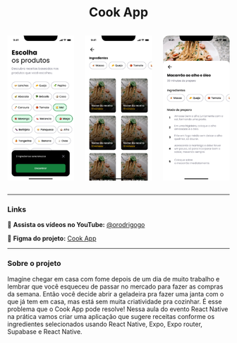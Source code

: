 <h1 align="center"> Cook App  </h1>

<br>

<div style="display: flex; justify-content: space-between;" >
 
  <img width="30%" alt="Banner" title="Banner" src="./assets/images/Ingredientes selecionados.png" />

  <img width="30%" alt="Banner" title="Banner" src="./assets/images/Receitas.png" />

  <img width="30%" alt="Banner" title="Banner" src="./assets/images/Receita.png" />


</div>
</br>

***
 
### Links

🔴 **Assista os vídeos no YouTube:** [@orodrigogo](https://www.youtube.com/@orodrigogo)

🔴 **Figma do projeto:** [Cook App](https://www.figma.com/community/file/1346604268107725445/cook-app)

---


### Sobre o projeto

Imagine chegar em casa com fome depois de um dia de muito trabalho e lembrar que você esqueceu de passar no mercado para fazer as compras da semana. Então você decide abrir a geladeira pra fazer uma janta com o que já tem em casa, mas está sem muita criatividade pra cozinhar.
É esse problema que o Cook App pode resolve! Nessa aula do evento React Native na prática vamos criar uma aplicação que sugere receitas conforme os ingredientes selecionados usando React Native, Expo, Expo router, Supabase e React Native.
